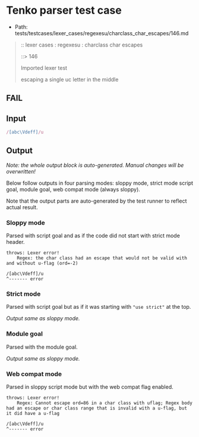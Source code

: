 # Tenko parser test case

- Path: tests/testcases/lexer_cases/regexesu/charclass_char_escapes/146.md

> :: lexer cases : regexesu : charclass char escapes
>
> ::> 146
>
> Imported lexer test
>
> escaping a single uc letter in the middle

## FAIL

## Input

`````js
/[abc\Vdeff]/u
`````

## Output

_Note: the whole output block is auto-generated. Manual changes will be overwritten!_

Below follow outputs in four parsing modes: sloppy mode, strict mode script goal, module goal, web compat mode (always sloppy).

Note that the output parts are auto-generated by the test runner to reflect actual result.

### Sloppy mode

Parsed with script goal and as if the code did not start with strict mode header.

`````
throws: Lexer error!
    Regex: the char class had an escape that would not be valid with and without u-flag (ord=-2)

/[abc\Vdeff]/u
^------- error
`````

### Strict mode

Parsed with script goal but as if it was starting with `"use strict"` at the top.

_Output same as sloppy mode._

### Module goal

Parsed with the module goal.

_Output same as sloppy mode._

### Web compat mode

Parsed in sloppy script mode but with the web compat flag enabled.

`````
throws: Lexer error!
    Regex: Cannot escape ord=86 in a char class with uflag; Regex body had an escape or char class range that is invalid with a u-flag, but it did have a u-flag

/[abc\Vdeff]/u
^------- error
`````

